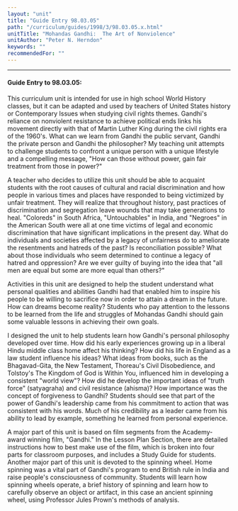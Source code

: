 ```yaml
---
layout: "unit"
title: "Guide Entry 98.03.05"
path: "/curriculum/guides/1998/3/98.03.05.x.html"
unitTitle: "Mohandas Gandhi:  The Art of Nonviolence"
unitAuthor: "Peter N. Herndon"
keywords: ""
recommendedFor: ""
---
```

<body>
<hr/>
<h4>
Guide Entry to 98.03.05:
</h4>
This curriculum unit is intended for use in high school World History classes, but it can be adapted and used by teachers of United States history or Contemporary Issues when studying civil rights themes. Gandhi's reliance on nonviolent resistance to achieve political ends links his movement directly with that of Martin Luther King during the civil rights era of the 1960's.  What can we learn from Gandhi the public servant, Gandhi the private person and Gandhi the philosopher? My teaching unit attempts to challenge students to confront a unique person with a unique lifestyle and a compelling message, "How can those without power, gain fair treatment from those in power?"
<p>
A teacher who decides to utilize this unit should be able to acquaint students with the root causes of cultural and racial discrimination and how people in various times and places have responded to being victimized by unfair treatment.  They will realize that throughout history, past practices of discrimination and segregation leave wounds that may take generations to heal.  "Coloreds" in South Africa, "Untouchables" in India, and "Negroes" in the American South were all at one time victims of  legal and economic discrimination that have significant implications in the present day.  What do individuals and societies affected by a legacy of unfairness do to ameliorate the resentments and hatreds of the past?  Is reconciliation possible?  What about those individuals who seem determined to continue a legacy of hatred and oppression?  Are we ever guilty of buying into the idea that "all men are equal but some are more equal than others?"
</p>
<p>
Activities in this unit are designed to help the student understand what personal qualities and abilities Gandhi had that enabled him to inspire his people to be willing to sacrifice now in order to attain a dream in the future. How can dreams become reality?  Students who pay attention to the lessons to be learned from the life and struggles of  Mohandas Gandhi should gain some valuable lessons in achieving their own goals.
</p>
<p>
I designed the unit to help students learn how Gandhi's personal philosophy developed over time.  How did his early experiences growing up in a liberal Hindu middle class home affect his thinking?  How did his life in England as a law student influence his ideas?  What ideas from books, such as the Bhagavad-Gita, the New Testament, Thoreau's Civil Disobedience, and Tolstoy's The Kingdom of God is Within You, influenced him in developing a consistent "world view"?  How did he develop the important ideas of "truth force" (satyagraha) and civil resistance (ahisma)?  How importance was the concept of forgiveness to Gandhi?  Students should see that part of the power of Gandhi's leadership came from his commitment to action that was consistent with his words.  Much of his credibility as a leader came from his ability to lead by example, something he learned from personal experience.
</p>
<p>
A major part of this unit is based on film segments from the Academy-award winning film, "Gandhi."  In the Lesson Plan Section, there are detailed instructions how to best make use of the film, which is broken into four parts for classroom purposes, and includes a Study Guide for students.  Another major part of this unit is devoted to the spinning wheel.  Home spinning was a vital part of Gandhi's program to end British rule in India and raise people's consciousness of community.  Students will learn how spinning wheels operate, a brief history of spinning  and learn how to carefully observe an object or artifact, in this case an ancient spinning wheel, using Professor Jules Prown's methods of analysis.
</p>
</body>